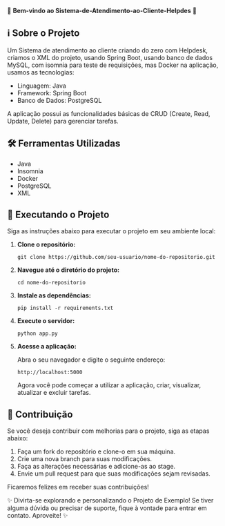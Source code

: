  🎉 **Bem-vindo ao Sistema-de-Atendimento-ao-Cliente-Helpdes** 🚀

## ℹ️ Sobre o Projeto

Um Sistema de atendimento ao cliente criando do zero com Helpdesk, criamos o XML do projeto, usando Spring Boot, usando banco de dados MySQL, com isomnia para teste de requisições, mas Docker na aplicação, usamos as tecnologias:

- Linguagem: Java
- Framework: Spring Boot
- Banco de Dados: PostgreSQL

A aplicação possui as funcionalidades básicas de CRUD (Create, Read, Update, Delete) para gerenciar tarefas.

## 🛠️ Ferramentas Utilizadas

- Java
- Insomnia
- Docker
- PostgreSQL
- XML


## 🚀 Executando o Projeto

Siga as instruções abaixo para executar o projeto em seu ambiente local:

1. **Clone o repositório:**

   ```
   git clone https://github.com/seu-usuario/nome-do-repositorio.git
   ```

2. **Navegue até o diretório do projeto:**

   ```
   cd nome-do-repositorio
   ```

3. **Instale as dependências:**

   ```
   pip install -r requirements.txt
   ```

4. **Execute o servidor:**

   ```
   python app.py
   ```

5. **Acesse a aplicação:**

   Abra o seu navegador e digite o seguinte endereço:

   ```
   http://localhost:5000
   ```

   Agora você pode começar a utilizar a aplicação, criar, visualizar, atualizar e excluir tarefas.

## 📝 Contribuição

Se você deseja contribuir com melhorias para o projeto, siga as etapas abaixo:

1. Faça um fork do repositório e clone-o em sua máquina.
2. Crie uma nova branch para suas modificações.
3. Faça as alterações necessárias e adicione-as ao stage.
4. Envie um pull request para que suas modificações sejam revisadas.

Ficaremos felizes em receber suas contribuições!

✨ Divirta-se explorando e personalizando o Projeto de Exemplo! Se tiver alguma dúvida ou precisar de suporte, fique à vontade para entrar em contato. Aproveite! ✨

